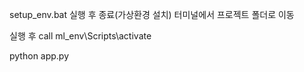 setup_env.bat 실행 후 종료(가상환경 설치)
터미널에서 프로젝트 폴더로 이동

실행 후 call ml_env\Scripts\activate

python app.py

